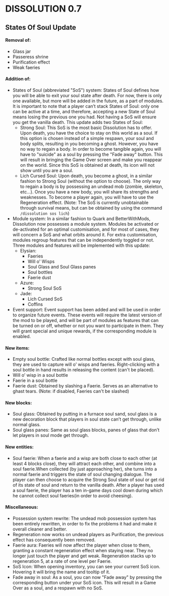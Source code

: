 # DISSOLUTION 0.7

## States Of Soul Update

#### Removal of:

- Glass jar
- Passeress shrine
- Purification effect
- Weak faeries

#### Addition of:

- States of Soul (abbreviated "SoS") system: States of Soul defines how you will be able to exit your soul state after death. For now, there is only one available, but more will be added in the future, as a part of modules. It is important to note that a player can’t stack States of Soul: only one can be active at a time, and therefore, accepting a new State of Soul means losing the previous one you had. Not having a SoS will ensure you get the vanilla death. This update adds two States of Soul:
  - Strong Soul: This SoS is the most basic Dissolution has to offer. Upon death, you have the choice to stay on this world as a soul. If this option is chosen instead of a simple respawn, your soul and body splits, resulting in you becoming a ghost. However, you have no way to regain a body. In order to become tangible again, you will have to "suicide" as a soul by pressing the "Fade away" button. This will result in bringing the Game Over screen and make you reappear on the world. Since this SoS is obtained at death, its icon will not show until you are a soul.
  - Lich Cursed Soul: Upon death, you become a ghost, in a similar fashion to Strong Soul (without the option to choose). The only way to regain a body is by possessing an undead mob (zombie, skeleton, etc...). Once you have a new body, you will share its strengths and weaknesses. To become a player again, you will have to use the Regeneration effect. (Note: The SoS is currently unobtainable through survival means, but can be obtained by using the command ``/dissolution sos lich``)
- Module system: In a similar fashion to Quark and BetterWithMods, Dissolution now possesses a module system. Modules be activated or de-activated for an optimal customisation, and for most of cases, they will concern a SoS and what orbits around it. For extra customisation, modules regroup features that can be independently toggled or not. Three modules and features will be implemented with this update: 
  - Elysian:
    - Faeries
    - Will o' Wisps
    - Soul Glass and Soul Glass panes
    - Soul bottles
    - Faerie dust
  - Azure:
    - Strong Soul SoS
  - Jade:
    - Lich Cursed SoS
    - Coffins
- Event support: Event support has been added and will be used in order to organize future events. These events will require the latest version of the mod to be played, and will be part of modules as features that can be turned on or off, whether or not you want to participate in them. They will grant special and unique rewards, if the corresponding module is enabled.

#### New items:

- Empty soul bottle: Crafted like normal bottles except with soul glass, they are used to capture will o’ wisps and faeries. Right-clicking with a soul bottle in hand results in releasing the content (can't be placed).
- Will o’ wisp in a soul bottle
- Faerie in a soul bottle
- Faerie dust: Obtained by slashing a Faerie. Serves as an alternative to ghast tears. (Note: if disabled, Faeries can't be slashed)

#### New blocks:

- Soul glass: Obtained by putting in a furnace soul sand, soul glass is a new decoration block that players in soul state can’t get through, unlike normal glass.
- Soul glass panes: Same as soul glass blocks, panes of glass that don’t let players in soul mode get through. 

#### New entities:

- Soul faerie: When a faerie and a wisp are both close to each other (at least 4 blocks close), they will attract each other, and combine into a soul faerie.When collected (by just approaching her), she turns into a normal faerie and triggers the state of soul changing dialogue. The player can then choose to acquire the Strong Soul state of soul or get rid of its state of soul and return to the vanilla death. After a player has used a soul faerie, the player has a ten in-game days cool down during which he cannot collect soul faeries(in order to avoid cheesing).

#### Miscellaneous:

- Possession system rewrite: The undead mob possession system has been entirely rewritten, in order to fix the problems it had and make it overall cleaner and better.
- Regeneration now works on undead players as Purification, the previous effect has consequently been removed.
- Faerie aura: Faeries will now affect the player when close to them, granting a constant regeneration effect when staying near. They no longer just touch the player and get weak. Regeneration stacks up to regeneration 5, at a rate of one level per Faerie.
- SoS Icon: When opening inventory, you can see your current SoS icon. Hovering it will bring the name and tooltip of it.
- Fade away in soul: As a soul, you can now "Fade away" by pressing the corresponding button under your SoS icon. This will result in a Game Over as a soul, and a respawn with no SoS.